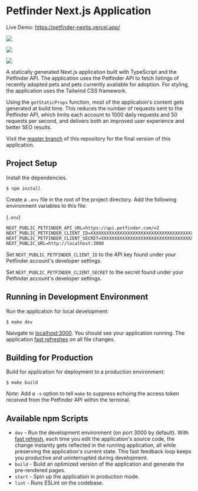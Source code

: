 # Petfinder Next.js Application

Live Demo: https://petfinder-nextjs.vercel.app/

![](https://www.dl.dropboxusercontent.com/s/j7nri43hz6xacuu/Screen%20Shot%202022-02-09%20at%204.06.16%20PM.png)

![](https://www.dl.dropboxusercontent.com/s/vi4u19fpi0vs1gm/Screen%20Shot%202022-02-09%20at%204.06.27%20PM.png)

![](https://www.dl.dropboxusercontent.com/s/hv6ku9cd4o1tvm3/Screen%20Shot%202022-02-09%20at%204.07.26%20PM.png)

A statically generated Next.js application built with TypeScript and the Petfinder API. The application uses the Petfinder API to fetch listings of recently adopted pets and pets currently available for adoption. For styling, the application uses the Tailwind CSS framework.

Using the `getStaticProps` function, most of the application's content gets generated at build time. This reduces the number of requests sent to the Petfinder API, which limits each account to 1000 daily requests and 50 requests per second, and delivers both an improved user experience and better SEO results.

Visit the [master branch](https://github.com/newline-sandbox/petfinder-nextjs) of this repository for the final version of this application.

## Project Setup

Install the dependencies.

```shell
$ npm install
```

Create a `.env` file in the root of the project directory. Add the following environment variables to this file:

(`.env`)

```
NEXT_PUBLIC_PETFINDER_API_URL=https://api.petfinder.com/v2
NEXT_PUBLIC_PETFINDER_CLIENT_ID=XXXXXXXXXXXXXXXXXXXXXXXXXXXXXXXXXXXXXXXXXXXXXXXXXX
NEXT_PUBLIC_PETFINDER_CLIENT_SECRET=XXXXXXXXXXXXXXXXXXXXXXXXXXXXXXXXXXXXXXXX
NEXT_PUBLIC_URL=http://localhost:3000
```

Set `NEXT_PUBLIC_PETFINDER_CLIENT_ID` to the API key found under your Petfinder account's developer settings.

Set `NEXT_PUBLIC_PETFINDER_CLIENT_SECRET` to the secret found under your Petfinder account's developer settings.

## Running in Development Environment

Run the application for local development:

```shell
$ make dev
```

Naivgate to [localhost:3000](localhost:3000). You should see your application running. The application [fast refreshes](https://nextjs.org/docs/basic-features/fast-refresh) on all file changes.

## Building for Production

Build for application for deployment to a production environment:

```shell
$ make build
```

_Note_: Add a `-s` option to tell `make` to suppress echoing the access token received from the Petfinder API within the terminal.

## Available npm Scripts

- `dev` - Run the development environment (on port 3000 by default). With [fast refresh](https://nextjs.org/blog/next-9-4#fast-refresh), each time you edit the application's source code, the change instantly gets reflected in the running application, all while preserving the application's current state. This fast feedback loop keeps you productive and uninterrupted during development.
- `build` - Build an optimized version of the application and generate the pre-rendered pages.
- `start` - Spin up the application in production mode.
- `lint` - Runs ESLint on the codebase.
